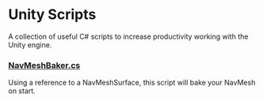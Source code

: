 # Unity Scripts
A collection of useful C# scripts to increase productivity working with the Unity engine. 

### [NavMeshBaker.cs](https://github.com/gotfunc/unity-scripts/blob/master/NavMeshBaker.cs)
Using a reference to a NavMeshSurface, this script will bake your NavMesh on start.
